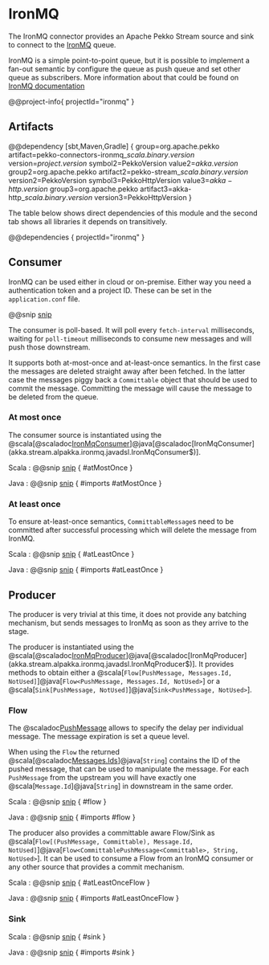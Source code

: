 # IronMQ

The IronMQ connector provides an Apache Pekko Stream source and sink to connect to the [IronMQ](https://www.iron.io/) queue.

IronMQ is a simple point-to-point queue, but it is possible to implement a fan-out semantic by configure the queue as push
queue and set other queue as subscribers. More information about that could be found on
[IronMQ documentation](https://old.iron.io/ironmq-fan-out-support/)

@@project-info{ projectId="ironmq" }

## Artifacts

@@dependency [sbt,Maven,Gradle] {
  group=org.apache.pekko
  artifact=pekko-connectors-ironmq_$scala.binary.version$
  version=$project.version$
  symbol2=PekkoVersion
  value2=$akka.version$
  group2=org.apache.pekko
  artifact2=pekko-stream_$scala.binary.version$
  version2=PekkoVersion
  symbol3=PekkoHttpVersion
  value3=$akka-http.version$
  group3=org.apache.pekko
  artifact3=akka-http_$scala.binary.version$
  version3=PekkoHttpVersion
}

The table below shows direct dependencies of this module and the second tab shows all libraries it depends on transitively.

@@dependencies { projectId="ironmq" }

## Consumer

IronMQ can be used either in cloud or on-premise. Either way you need a authentication token and a project ID. These can be set in the `application.conf` file.

@@snip [snip](/ironmq/src/main/resources/reference.conf)

The consumer is poll-based. It will poll every `fetch-interval` milliseconds, waiting for `poll-timeout` milliseconds to consume new messages and will push those downstream.

It supports both at-most-once and at-least-once semantics. In the first case the messages are deleted straight away after
been fetched. In the latter case the messages piggy back a `Committable` object that should be used to commit the message.
Committing the message will cause the message to be deleted from the queue.

### At most once

The consumer source is instantiated using the @scala[@scaladoc[IronMqConsumer](akka.stream.alpakka.ironmq.scaladsl.IronMqConsumer$)]@java[@scaladoc[IronMqConsumer](akka.stream.alpakka.ironmq.javadsl.IronMqConsumer$)].

Scala
: @@snip [snip](/ironmq/src/test/scala/docs/scaladsl/IronMqDocsSpec.scala) { #atMostOnce }

Java
: @@snip [snip](/ironmq/src/test/java/docs/javadsl/IronMqDocsTest.java) { #imports #atMostOnce }

### At least once

To ensure at-least-once semantics, `CommittableMessage`s need to be committed after successful processing which will delete the message from IronMQ.

Scala
: @@snip [snip](/ironmq/src/test/scala/docs/scaladsl/IronMqDocsSpec.scala) { #atLeastOnce }

Java
: @@snip [snip](/ironmq/src/test/java/docs/javadsl/IronMqDocsTest.java) { #imports #atLeastOnce }



## Producer

The producer is very trivial at this time, it does not provide any batching mechanism, but sends messages to IronMq as
soon as they arrive to the stage.

The producer is instantiated using the @scala[@scaladoc[IronMqProducer](akka.stream.alpakka.ironmq.scaladsl.IronMqProducer$)]@java[@scaladoc[IronMqProducer](akka.stream.alpakka.ironmq.javadsl.IronMqProducer$)].
It provides methods to obtain either a @scala[`Flow[PushMessage, Messages.Id, NotUsed]`]@java[`Flow<PushMessage, Messages.Id, NotUsed>`] or a @scala[`Sink[PushMessage, NotUsed]`]@java[`Sink<PushMessage, NotUsed>`].


### Flow

The @scaladoc[PushMessage](akka.stream.alpakka.ironmq.PushMessage) allows to specify the delay per individual message. The message expiration is set a queue level.

When using the `Flow` the returned @scala[@scaladoc[Messages.Ids](akka.stream.alpakka.ironmq.Message$$Id)]@java[`String`] contains the ID of the pushed message, that can be used to manipulate the message. For each `PushMessage` from the upstream you will have exactly one @scala[`Message.Id`]@java[`String`] in downstream in the same order.

Scala
: @@snip [snip](/ironmq/src/test/scala/docs/scaladsl/IronMqDocsSpec.scala) { #flow }

Java
: @@snip [snip](/ironmq/src/test/java/docs/javadsl/IronMqDocsTest.java) { #imports #flow }

The producer also provides a committable aware Flow/Sink as @scala[`Flow[(PushMessage, Committable), Message.Id, NotUsed]`]@java[`Flow<CommittablePushMessage<Committable>, String, NotUsed>`].
It can be used to consume a Flow from an IronMQ consumer or any other source that provides a commit mechanism.

Scala
: @@snip [snip](/ironmq/src/test/scala/docs/scaladsl/IronMqDocsSpec.scala) { #atLeastOnceFlow }

Java
: @@snip [snip](/ironmq/src/test/java/docs/javadsl/IronMqDocsTest.java) { #imports #atLeastOnceFlow }


### Sink

Scala
: @@snip [snip](/ironmq/src/test/scala/docs/scaladsl/IronMqDocsSpec.scala) { #sink }

Java
: @@snip [snip](/ironmq/src/test/java/docs/javadsl/IronMqDocsTest.java) { #imports #sink }
